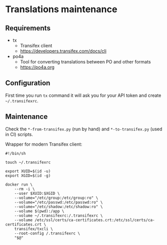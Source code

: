 # Translations maintenance

## Requirements

* tx
    - Transifex client
    - https://developers.transifex.com/docs/cli
* po4a
    - Tool for converting translations between PO and other formats
    - https://po4a.org

## Configuration

First time you run `tx` command it will ask you for your API token and create `~/.transifexrc`.

## Maintenance

Check the `*-from-transifex.py` (run by hand) and `*-to-transifex.py` (used in CI) scripts.

Wrapper for modern Transifex client:

```shell
#!/bin/sh

touch ~/.transifexrc

export XUID=$(id -u)
export XGID=$(id -g)

docker run \
    --rm -i \
    --user $XUID:$XGID \
    --volume="/etc/group:/etc/group:ro" \
    --volume="/etc/passwd:/etc/passwd:ro" \
    --volume="/etc/shadow:/etc/shadow:ro" \
    --volume $(pwd):/app \
    --volume ~/.transifexrc:/.transifexrc \
    --volume /etc/ssl/certs/ca-certificates.crt:/etc/ssl/certs/ca-certificates.crt \
    transifex/txcli \
    --root-config /.transifexrc \
    "$@"
```